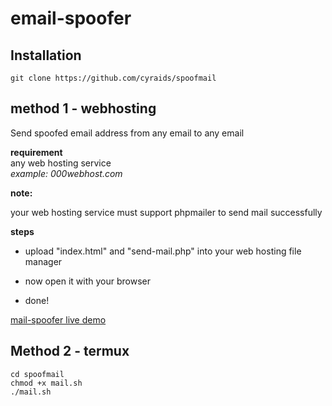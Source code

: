 # email-spoofer

## Installation
`git clone https://github.com/cyraids/spoofmail`

## method 1 - webhosting

Send spoofed email address from any email to any email

**requirement**  
any web hosting service  
*example: 000webhost.com*

**note:** 

your web hosting service must support phpmailer to send mail successfully</p>


**steps**

- upload "index.html" and "send-mail.php" into your web hosting file manager

- now open it with your browser

- done!

[mail-spoofer live demo](http://cyraids.000webhostapp.com/p/tools/mailspoofer/)

## Method 2 - termux

`cd spoofmail`   
`chmod +x mail.sh`  
`./mail.sh`
